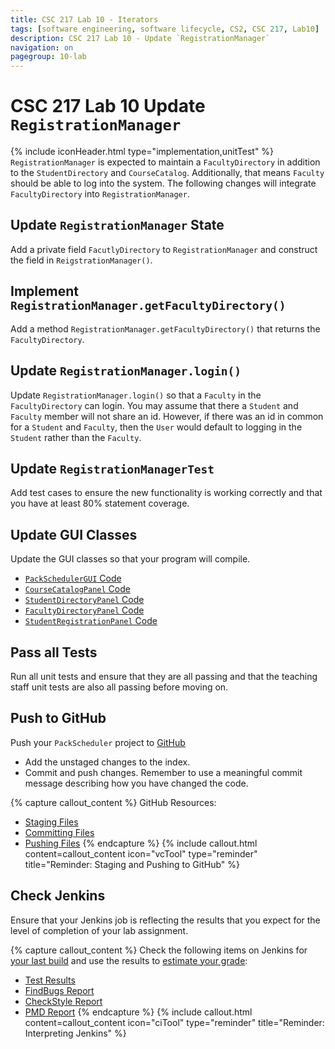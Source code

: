 ```yaml
---
title: CSC 217 Lab 10 - Iterators
tags: [software engineering, software lifecycle, CS2, CSC 217, Lab10]
description: CSC 217 Lab 10 - Update `RegistrationManager`
navigation: on
pagegroup: 10-lab
---
```


# CSC 217 Lab 10 Update `RegistrationManager`
{% include iconHeader.html type="implementation,unitTest" %}
`RegistrationManager` is expected to maintain a `FacultyDirectory` in addition to the `StudentDirectory` and `CourseCatalog`.  Additionally, that means `Faculty` should be able to log into the system.  The following changes will integrate `FacultyDirectory` into `RegistrationManager`.


## Update `RegistrationManager` State
Add a private field `FacutlyDirectory` to `RegistrationManager` and construct the field in `ReigstrationManager()`.


## Implement `RegistrationManager.getFacultyDirectory()`
Add a method `RegistrationManager.getFacultyDirectory()` that returns the `FacultyDirectory`.


## Update `RegistrationManager.login()`
Update `RegistrationManager.login()` so that a `Faculty` in the `FacultyDirectory` can login.  You may assume that there a `Student` and `Faculty` member will not share an id.  However, if there was an id in common for a `Student` and `Faculty`, then the `User` would default to logging in the `Student` rather than the `Faculty`.


## Update `RegistrationManagerTest`
Add test cases to ensure the new functionality is working correctly and that you have at least 80% statement coverage.


## Update GUI Classes
Update the GUI classes so that your program will compile.

  * [`PackSchedulerGUI` Code](files/PackSchedulerGUI.java)
  * [`CourseCatalogPanel` Code](files/CourseCatalogPanel.java)
  * [`StudentDirectoryPanel` Code](files/StudentDirectoryPanel.java)
  * [`FacultyDirectoryPanel` Code](files/FacultyDirectoryPanel.java)
  * [`StudentRegistrationPanel` Code](files/StudentRegistrationPanel.java)
    

## Pass all Tests
Run all unit tests and ensure that they are all passing and that the teaching staff unit tests are also all passing before moving on.


## Push to GitHub
Push your `PackScheduler` project to [GitHub](https://github.ncsu.edu)

  * Add the unstaged changes to the index.
  * Commit and push changes.  Remember to use a meaningful commit message describing how you have changed the code.  

{% capture callout_content %}
GitHub Resources:

  * [Staging Files](https://pages.github.ncsu.edu/engr-csc-software-development/practices-tools/git/git-staging)
  * [Committing Files](https://pages.github.ncsu.edu/engr-csc-software-development/practices-tools/git/git-commit)
  * [Pushing Files](https://pages.github.ncsu.edu/engr-csc-software-development/practices-tools/git/git-push)
{% endcapture %}
{% include callout.html content=callout_content icon="vcTool" type="reminder" title="Reminder: Staging and Pushing to GitHub" %}


## Check Jenkins
Ensure that your Jenkins job is reflecting the results that you expect for the level of completion of your lab assignment.


{% capture callout_content %}
Check the following items on Jenkins for [your last build](https://pages.github.ncsu.edu/engr-csc-software-development/practices-tools/jenkins/#build-summary-page) and use the results to [estimate your grade](https://pages.github.ncsu.edu/engr-csc-software-development/practices-tools/jenkins/#grade-estimation-example):

  * [Test Results](https://pages.github.ncsu.edu/engr-csc-software-development/practices-tools/jenkins/#test-results)
  * [FindBugs Report](https://pages.github.ncsu.edu/engr-csc-software-development/practices-tools/jenkins/#findbugs-report)
  * [CheckStyle Report](https://pages.github.ncsu.edu/engr-csc-software-development/practices-tools/jenkins/#checkstyle-report)
  * [PMD Report](https://pages.github.ncsu.edu/engr-csc-software-development/practices-tools/jenkins/#pmd-report)
{% endcapture %}
{% include callout.html content=callout_content icon="ciTool" type="reminder" title="Reminder: Interpreting Jenkins" %}